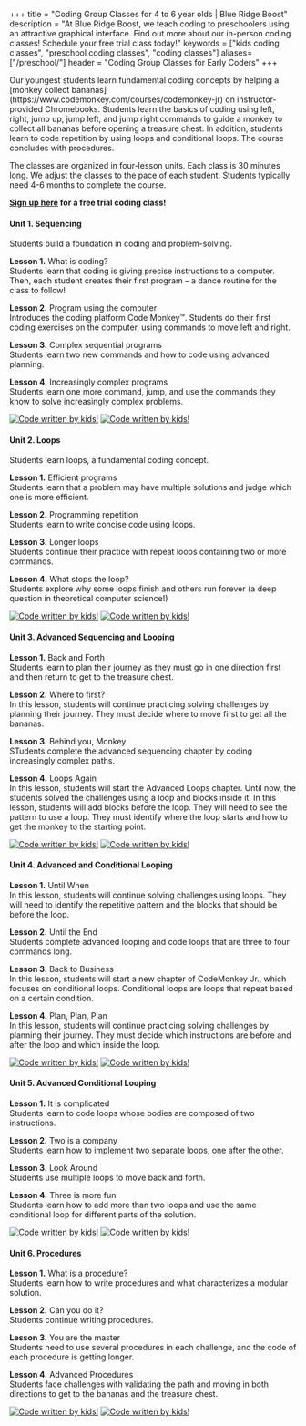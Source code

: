+++
title = "Coding Group Classes for 4 to 6 year olds | Blue Ridge Boost"
description = "At Blue Ridge Boost, we teach coding to preschoolers using an attractive graphical interface. Find out more about our in-person coding classes! Schedule your free trial class today!"
keywords = ["kids coding classes", "preschool coding classes", "coding classes"]
aliases=["/preschool/"]
header = "Coding Group Classes for Early Coders"
+++


<div class="container-fluid">
    <div class="row">
Our youngest students learn fundamental coding concepts by helping a [monkey collect bananas](https://www.codemonkey.com/courses/codemonkey-jr) on instructor-provided Chromebooks. Students learn the basics of coding using left, right, jump up, jump left, and jump right commands to guide a monkey to collect all bananas before opening a treasure chest. In addition, students learn to code repetition by using loops and conditional loops. The course concludes with procedures.

The classes are organized in four-lesson units. Each class is 30 minutes long. We adjust the classes to the pace of each student. Students typically need 4-6 months to complete the course. 

<b><a href="https://trialcodingclasses.youcanbook.me/">Sign up here</a> for a free trial coding class!</b>
    </div>
    <div class="row flex-column flex-md-row">
        <div class="col col-md-6 col-lg-8">

#### Unit 1. Sequencing

Students build a foundation in coding and problem-solving.<br>

**Lesson 1.** What is coding? <br>Students learn that coding is giving precise instructions to a computer. Then, each student creates their first program – a dance routine for the class to follow!

**Lesson 2.** Program using the computer <br>
Introduces the coding platform Code Monkey&trade;. Students do their first coding exercises on the computer, using commands to move left and right.

**Lesson 3.** Complex sequential programs <br>
Students learn two new commands and how to code using advanced planning. 

**Lesson 4.** Increasingly complex programs <br>
Students learn one more command, jump, and use the commands they know to solve increasingly complex problems. 
        </div>
        <div class="col col-md-6 col-lg-3">
            <a href="https://www.codemonkey.com/courses/codemonkey-jr">
            <img  alt="Code written by kids!" 
                src="/images/cmjr1.webp" 
                class="img-fluid"></a>
            <a class="d-none d-md-inline" href="https://www.codemonkey.com/courses/codemonkey-jr">
            <img  alt="Code written by kids!" 
                src="/images/cmjr2.webp" 
                class="img-fluid"></a>
        </div>
    </div>
    <div class="row flex-column flex-md-row">
        <div class="col col-md-6 col-lg-8">

#### Unit 2. Loops 

Students learn loops, a fundamental coding concept.<br>

**Lesson 1.** Efficient programs<br>
Students learn that a problem may have multiple solutions and judge which one is more efficient.

**Lesson 2.** Programming repetition <br>
Students learn to write concise code using loops. 

**Lesson 3.** Longer loops<br>
Students continue their practice with repeat loops containing two or more commands.

**Lesson 4.** What stops the loop? <br>
Students explore why some loops finish and others run forever (a deep question in theoretical computer science!)
        </div>
        <div class="col col-md-6 col-lg-3">
            <a href="https://www.codemonkey.com/courses/codemonkey-jr"><img alt="Code written by kids!" src="/images/cmjr3.webp" class="img-fluid"></a>
            <a class="d-none d-md-inline" href="https://www.codemonkey.com/courses/codemonkey-jr"><img alt="Code written by kids!" src="/images/cmjr4.webp" class="img-fluid"></a>
        </div>
    </div>
    <div class="row flex-column flex-md-row">
        <div class="col col-md-6 col-lg-8">
#### Unit 3. Advanced Sequencing and Looping

**Lesson 1.** Back and Forth<br>
Students learn to plan their journey as they must go in one direction first and then
return to get to the treasure chest.

**Lesson 2.** Where to first? <br>
In this lesson, students will continue practicing solving challenges by planning their
journey. They must decide where to move first to get all the bananas.


**Lesson 3.** Behind you, Monkey<br>
STudents complete the advanced sequencing chapter by coding increasingly complex paths.


**Lesson 4.** Loops Again <br>
In this lesson, students will start the Advanced Loops chapter. Until now, the students solved the challenges using a loop and blocks inside it. In this lesson, students will add blocks before the loop. They will need to see the pattern to use a loop. They must identify where the loop starts and how
to get the monkey to the starting point.
        </div>
        <div class="col col-md-6 col-lg-3">
            <a href="https://www.codemonkey.com/courses/codemonkey-jr"><img alt="Code written by kids!" src="/images/cmjr4-1.webp" class="img-fluid"></a>
            <a class="d-none d-md-inline" href="https://www.codemonkey.com/courses/codemonkey-jr"><img alt="Code written by kids!" src="/images/cmjr5.webp" class="img-fluid"></a> 
        </div>
    </div>
    <div class="row flex-column flex-md-row">
        <div class="col col-md-6 col-lg-8">
#### Unit 4. Advanced and Conditional Looping

**Lesson 1.** Until When<br>
In this lesson, students will continue solving challenges using loops. They will need to
identify the repetitive pattern and the blocks that should be before the loop.

**Lesson 2.** Until the End <br>
Students complete advanced looping and code loops that are three to four commands long. 

**Lesson 3.** Back to Business<br>
In this lesson, students will start a new chapter of CodeMonkey Jr., which focuses on
conditional loops. Conditional loops are loops that repeat based on a certain condition.

**Lesson 4.** Plan, Plan, Plan <br>
In this lesson, students will continue practicing solving challenges by planning their
journey. They must decide which instructions are before and after the loop and which inside the loop.
        </div>
        <div class="col col-md-6 col-lg-3">
            <a href="https://www.codemonkey.com/courses/codemonkey-jr"><img alt="Code written by kids!" src="/images/cmjr6.webp" class="img-fluid"></a>
            <a class="d-none d-md-inline" href="https://www.codemonkey.com/courses/codemonkey-jr"><img alt="Code written by kids!" src="/images/cmjr7.webp" class="img-fluid"></a>
        </div>
    </div>
    <div class="row flex-column flex-md-row">
        <div class="col col-md-6 col-lg-8">
#### Unit 5. Advanced Conditional Looping

**Lesson 1.** It is complicated<br>
Students learn to code loops whose bodies are composed of two instructions.

**Lesson 2.** Two is a company <br>
Students learn how to implement two separate loops, one after the other.

**Lesson 3.** Look Around<br>
Students use multiple loops to move back and forth.

**Lesson 4.** Three is more fun <br>
Students learn how to add more than two loops and use the same conditional loop for different parts of the solution.
        </div>
        <div class="col  col-md-6 col-lg-3">
            <a href="https://www.codemonkey.com/courses/codemonkey-jr"><img alt="Code written by kids!" src="/images/cmjr8.webp" class="img-fluid"></a>
            <a class="d-none d-md-inline" href="https://www.codemonkey.com/courses/codemonkey-jr"><img alt="Code written by kids!" src="/images/cmjr9.webp" class="img-fluid"></a> 
        </div>
    </div>
    <div class="row flex-column flex-md-row">
        <div class="col col-md-6 col-lg-8">
#### Unit 6. Procedures

**Lesson 1.** What is a procedure?<br>
Students learn how to write procedures and what characterizes a modular solution. 

**Lesson 2.** Can you do it? <br>
Students continue writing procedures.

**Lesson 3.** You are the master<br>
Students need to use several procedures in each challenge, and the code of each procedure is getting longer.

**Lesson 4.** Advanced Procedures <br>
Students face challenges with validating the path and moving in both directions to get to the bananas and the treasure chest.
        </div>
        <div class="col col-md-6 col-lg-3">
            <a href="https://www.codemonkey.com/courses/codemonkey-jr"><img alt="Code written by kids!" src="/images/cmjr10.webp" class="img-fluid"></a>
            <a class="d-none d-md-inline" href="https://www.codemonkey.com/courses/codemonkey-jr"><img alt="Code written by kids!" src="/images/cmjr11.webp" class="img-fluid"></a>
        </div>
    </div>
</div>